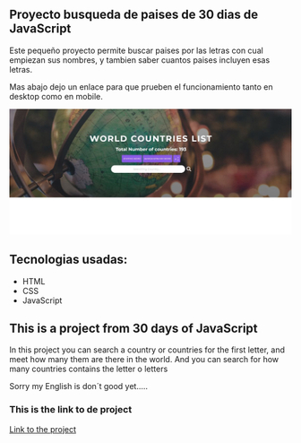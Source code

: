 ## Proyecto busqueda de paises de 30 dias de JavaScript

  Este pequeño proyecto permite buscar paises por las letras con cual empiezan sus nombres, y tambien saber cuantos paises incluyen esas letras.

  Mas abajo dejo un enlace para que prueben el funcionamiento tanto en desktop como en mobile.

![Muestra del proyecto](/img/preview.jpeg)

## Tecnologias usadas:
  + HTML
  + CSS
  + JavaScript


## This is a project from 30 days of JavaScript

  In this project you can search a country or countries for the first letter, and meet how many them are there in the world. And you can search for how many countries contains the letter o letters


  Sorry my English is don´t good yet.....
### This is the link to de project  

[Link to the project](https://world-sarch-project.netlify.app/)